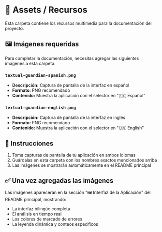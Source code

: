 # 📸 Assets / Recursos

Esta carpeta contiene los recursos multimedia para la documentación del proyecto.

## 🖼️ Imágenes requeridas

Para completar la documentación, necesitas agregar las siguientes imágenes a esta carpeta:

### `textual-guardian-spanish.png`
- **Descripción:** Captura de pantalla de la interfaz en español
- **Formato:** PNG recomendado
- **Contenido:** Muestra la aplicación con el selector en "🇪🇸 Español"

### `textual-guardian-english.png`
- **Descripción:** Captura de pantalla de la interfaz en inglés  
- **Formato:** PNG recomendado
- **Contenido:** Muestra la aplicación con el selector en "🇺🇸 English"

## 📝 Instrucciones

1. Toma capturas de pantalla de tu aplicación en ambos idiomas
2. Guárdalas en esta carpeta con los nombres exactos mencionados arriba
3. Las imágenes se mostrarán automáticamente en el README principal

## ✅ Una vez agregadas las imágenes

Las imágenes aparecerán en la sección "🖼️ Interfaz de la Aplicación" del README principal, mostrando:
- La interfaz bilingüe completa
- El análisis en tiempo real
- Los colores de marcado de errores
- La leyenda dinámica y conteos específicos
